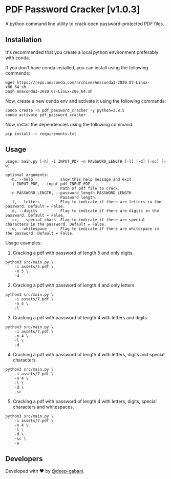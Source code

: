 # PDF Password Cracker [v1.0.3]

A python command line utility to crack open password-protected PDF files.


## Installation
It's recommended that you create a local python environment preferably with conda.

If you don't have conda installed, you can install using the following commands:
```shell
wget https://repo.anaconda.com/archive/Anaconda3-2020.07-Linux-x86_64.sh
bash Anaconda3-2020.07-Linux-x86_64.sh
```

Now, create a new conda env and activate it using the following commands:
```shell
conda create -n pdf_password_cracker -y python=3.8.5
conda activate pdf_password_cracker
```

Now, install the dependencies using the following command:
```shell
pip install -r requirements.txt
```


## Usage
```
usage: main.py [-h] -i INPUT_PDF -n PASSWORD_LENGTH [-l] [-d] [-sc] [-w]

optional arguments:
  -h, --help            show this help message and exit
  -i INPUT_PDF, --input_pdf INPUT_PDF
                        Path of pdf file to crack.
  -n PASSWORD_LENGTH, --password_length PASSWORD_LENGTH
                        Password length.
  -l, --letters         Flag to indicate if there are letters in the password. Default = False.
  -d, --digits          Flag to indicate if there are digits in the password. Default = False.
  -sc, --special_chars  Flag to indicate if there are special characters in the password. Default = False.
  -w, --whitespace      Flag to indicate if there are whitespace in the password. Default = False.
```

Usage examples:
1. Cracking a pdf with password of length 5 and only digits.
```
python3 src/main.py \
    -i assets/5.pdf \
    -n 5 \
    -d
```

2. Cracking a pdf with password of length 4 and only letters.
```
python3 src/main.py \
    -i assets/7.pdf \
    -n 4 \
    -l
```

3. Cracking a pdf with password of length 4 with letters and digits.
```
python3 src/main.py \
    -i assets/7.pdf \
    -n 4 \
    -l \
    -d
```

4. Cracking a pdf with password of length 4 with letters, digits and special characters.
```
python3 src/main.py \
    -i assets/7.pdf \
    -n 4 \
    -l \
    -d \
    -sc
```

5. Cracking a pdf with password of length 4 with letters, digits, special characters and whitespaces.
```
python3 src/main.py \
    -i assets/7.pdf \
    -n 4 \
    -l \
    -d \
    -sc \
    -w
```

## Developers
Developed with ❤️  by [@deep-gabani](https://github.com/deep-gabani).